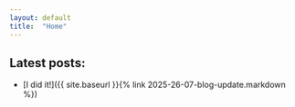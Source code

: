 ```yaml
---
layout: default
title:  "Home"
---
```


## Latest posts:

- [I did it!]({{ site.baseurl }}{% link 2025-26-07-blog-update.markdown %})

